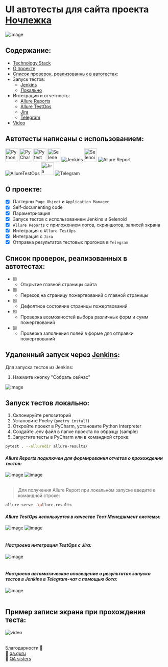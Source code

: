 # UI автотесты для сайта проекта [Ночлежка](https://homeless.ru//)
![image](homeless_test_python/resources/img/screenshots/homeless_mainpage.png)

## Содержание:
- [Technology Stack](#автотесты-написаны-с-использованием)
- [О проекте](#о-проекте)
- [Список проверок, реализованных в автотестах:](#список-проверок-реализованных-в-автотстах)
- Запуск тестов:
  - [Jenkins](#удаленный-запуск-через-jenkins)
  - [Локально](#запуск-тестов-локально)
- Интеграции и отчетность:
  - [Allure Reports](#allure-reports-подключен-для-формирования-отчетов-о-прохождении-тестов)
  - [Allure TestOps](#allure-testOps-используется-в-качестве-Тест-Менеджмент-системы)
  - [Jira](#настроена-интеграция-TestOps-с-Jira)
  - [Telegram](#yастроено-автоматическое-оповещение-о-результатах-удаленного-запуска-тестов-в-Telegram-чат)
- [Video](#пример-записи-экрана-при-прохождения-теста)


## Автотесты написаны с использованием:
<div>
<img src="https://github.com/slazarska/homeless_test_python/blob/main/homeless_test_python/resources/img/icons/python.png" title="Python" alt="Python" width="40" height="40"/>
<img src="https://github.com/slazarska/homeless_test_python/blob/main/homeless_test_python/resources/img/icons/pycharm.png" title="PyCharm" alt="PyCharm" width="40" height="40"/>
<img src="https://github.com/slazarska/homeless_test_python/blob/main/homeless_test_python/resources/img/icons/pytest.png" title="Pytest" alt="Pytest" width="40" height="40"/>
<img src="https://github.com/slazarska/homeless_test_python/blob/main/homeless_test_python/resources/img/icons/selene.png" title="Selene" alt="Selene" width="40" height="40"/>
<img src="https://github.com/slazarska/homeless_test_python/blob/main/homeless_test_python/resources/img/icons/Jenkins.png" title="Jenkins" alt="Jenkins"/>
<img src="https://github.com/slazarska/homeless_test_python/blob/main/homeless_test_python/resources/img/icons/selenoid.png" title="Selenoid" alt="Selenoid" width="40" height="40"/>
<img src="https://github.com/slazarska/homeless_test_python/blob/main/homeless_test_python/resources/img/icons/Allure_Report.png" title="Allure Report" alt="Allure Report"/>
<img src="https://github.com/slazarska/homeless_test_python/blob/main/homeless_test_python/resources/img/icons/AllureTestOps.png" title="AllureTestOps" alt="AllureTestOps"/>
<img src="https://github.com/slazarska/homeless_test_python/blob/main/homeless_test_python/resources/img/icons/Jira.png" title="Jira" alt="Jira" width="40" height="40"/>
<img src="https://github.com/slazarska/homeless_test_python/blob/main/homeless_test_python/resources/img/icons/Telegram.png" title="Telegram" alt="Telegram"/>
</div>

## О проекте:

- [x] Паттерны `Page Object` и `Application Manager`
- [x] Self-documenting code
- [x] Параметризация
- [x] Запуск тестов с использованием Jenkins и Selenoid
- [x] `Allure Reports` с приложением логов, скриншотов, записей экрана
- [x] Интеграция с `Allure TestOps`
- [x] Интеграция с `Jira`
- [x] Отправка результатов тестовых прогонов в `Telegram`

## Список проверок, реализованных в автотестах:

- [X] - Открытие главной страницы сайта
- [X] - Переход на страницу пожертвований с главной страницы
- [X] - Дефолтное состояние страницы пожертвований
- [X] - Проверка возможностей выбора различных форм и сумм пожертвований
- [X] - Проверка заполнения полей в форме для отправки пожертвований

## Удаленный запуск через [Jenkins](https://jenkins.autotests.cloud/job/slazarska-py-diplom-ui/):

Для запуска тестов из Jenkins:
1. Нажмите кнопку "Собрать сейчас"

![image](homeless_test_python/resources/img/screenshots/jenkins_run.png)

## Запуск тестов локально:

1. Склонируйте репозиторий
2. Установите Poetry (`poetry install`)
3. Откройте проект в PyCharm, установите Python Interpreter
4. Создайте .env файл в папке проекта по образцу (sample)
5. Запустите тесты в PyCharm или в командной строке:
```bash
pytest . --alluredir allure-results/
```

#### *Allure Reports подключен для формирования отчетов о прохождении тестов:*
![image](homeless_test_python/resources/img/screenshots/allure_report_0.png)
![image](homeless_test_python/resources/img/screenshots/allure_report_1.png)
<br />
<br />
> Для получения Allure Report при локальном запуске введите в командной строке:
```bash
allure serve .\allure-results
```

#### *Allure TestOps используется в качестве Тест Менеджмент системы:*
![image](homeless_test_python/resources/img/screenshots/testops_1.png)
![image](homeless_test_python/resources/img/screenshots/testops_0.png)
<br />
<br />
#### *Настроена интеграция TestOps с Jira:*
![image](homeless_test_python/resources/img/screenshots/jira.png)
<br /> 
<br />
#### *Настроено автоматическое оповещение о результатах запуска тестов в Jenkins в Telegram-чат с помощью бота:*
![image](homeless_test_python/resources/img/screenshots/bot.png)
<br />
<br />
## Пример записи экрана при прохождения теста:
![video](homeless_test_python/resources/img/screenshots/video.gif)
<br><br>

Благодарности :pray:<br/>
:green_heart: <a target="_blank" href="https://qa.guru">qa.guru</a><br/>
:purple_heart: <a target="_blank" href="https://sites.google.com/view/qasisters/">QA sisters</a><br/>